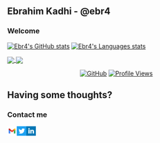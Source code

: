 ## Ebrahim Kadhi - @ebr4
### Welcome 

[![Ebr4's GitHub stats](https://github-readme-stats-ten-drab-34.vercel.app/api?username=ebr4&show_icons=true&theme=transparent&show=issues)](https://github.com/Ebr4/github-readme-stats)   [![Ebr4's Languages stats](https://github-readme-stats-ten-drab-34.vercel.app/api/top-langs/?username=ebr4&show_icons=true&theme=transparent&langs_count=10&layout=compact&hide_progress=true)](https://github.com/Ebr4/github-readme-stats)

<a href="https://github.com/Ebr4/github-readme-stats">
  <img align="center" src="https://github-readme-stats-ten-drab-34.vercel.app/api?username=ebr4&show_icons=true&theme=transparent&show=issues" />
</a>
<a href="https://github.com/Ebr4/github-readme-stats">
  <img align="center" src="https://github-readme-stats-ten-drab-34.vercel.app/api/top-langs/?username=ebr4&show_icons=true&theme=transparent&langs_count=10&layout=compact&hide_progress=true" />
</a>

<p align="center">
<a href="https://github.com/ebr4?tab=followers"><img alt="GitHub" src="https://img.shields.io/github/followers/ebr4?label=GitHub&logo=GitHub&style=for-the-badge"></a>
<a href="https://github.com/ebr4"><img alt="Profile Views" src="https://komarev.com/ghpvc/?username=ebr4&style=for-the-badge"></a>
</p>

## Having some thoughts? 
### Contact me 
[<img align="left" width="22" alt="ranger163 on Gmail" src="https://raw.githubusercontent.com/edent/SuperTinyIcons/master/images/svg/gmail.svg">](mailto:ebrahimkadhi@gmail.com)
[<img align="left" width="22" alt="ranger163 on Twitter" src="https://raw.githubusercontent.com/edent/SuperTinyIcons/master/images/svg/twitter.svg">](https://twitter.com/m1h4rbe)
[<img align="left" width="22" alt="ranger163 on LinkedIn" src="https://raw.githubusercontent.com/edent/SuperTinyIcons/master/images/svg/linkedin.svg">](https://linkedin.com/in/ebrahim-kadhi)
<br>
